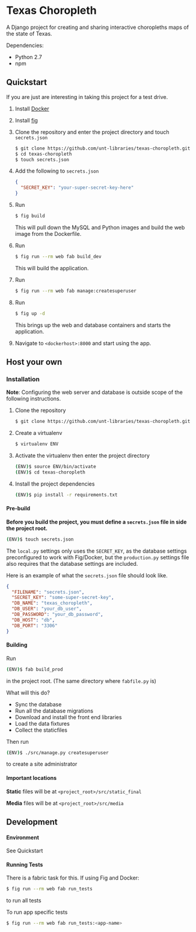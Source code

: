 # Texas Choropleth

A Django project for creating and sharing interactive choropleths maps of the state of Texas.

Dependencies:

* Python 2.7
* npm

## Quickstart

If you are just are interesting in taking this project for a test drive. 

1. Install [Docker](http://docker.com)
2. Install [fig](http://fig.sh)

3. Clone the repository and enter the project directory and touch `secrets.json`
 
    ```sh
    $ git clone https://github.com/unt-libraries/texas-choropleth.git
    $ cd texas-choropleth
    $ touch secrets.json
    ```
4. Add the following to `secrets.json`

    ```json
    {
      "SECRET_KEY": "your-super-secret-key-here"
    }
    ```

5. Run

    ```sh
    $ fig build
    ```

    This will pull down the MySQL and Python images and build the web image from the Dockerfile.
    
6. Run 

    ```sh
    $ fig run --rm web fab build_dev
    ```
    This will build the application.

7. Run 

    ```sh
    $ fig run --rm web fab manage:createsuperuser
    ```

8. Run 

    ```sh
    $ fig up -d
    ```
    This brings up the web and database containers and starts the application.

8. Navigate to `<dockerhost>:8000` and start using the app.

## Host your own
### Installation

__Note__: Configuring the web server and database is outside scope of the following instructions.

1. Clone the repository

    ```sh
    $ git clone https://github.com/unt-libraries/texas-choropleth.git
    ```

2. Create a virtualenv

    ```sh
    $ virtualenv ENV
    ```

3. Activate the virtualenv then enter the project directory

    ```sh
    (ENV)$ source ENV/bin/activate
    (ENV)$ cd texas-choropleth
    ```
4. Install the project dependencies

    ```sh
    (ENV)$ pip install -r requirements.txt
    ```

#### Pre-build

__Before you build the project, you must define a `secrets.json` file in side the project root.__ 

```sh
(ENV)$ touch secrets.json
```

The `local.py` settings only uses the `SECRET_KEY`, as the database settings preconfigured to work with Fig/Docker, but the `production.py` settings file also requires that the database settings are included.

Here is an example of what the `secrets.json` file should look like.

```json
{
  "FILENAME": "secrets.json",
  "SECRET_KEY": "some-super-secret-key",
  "DB_NAME": "texas_choropleth",
  "DB_USER": "your_db_user",
  "DB_PASSWORD": "your_db_password",
  "DB_HOST": "db",
  "DB_PORT": "3306"
}
```

#### Building

Run 

```sh
(ENV)$ fab build_prod
```

in the project root. (The same directory where `fabfile.py` is)

What will this do?

- Sync the database
- Run all the database migrations
- Download and install the front end libraries
- Load the data fixtures
- Collect the staticfiles

Then run 

```sh
(ENV)$ ./src/manage.py createsuperuser 
```

to create a site administrator

#### Important locations

__Static__ files will be at `<project_root>/src/static_final`

__Media__ files will be at `<project_root>/src/media`


## Development

#### Environment

See Quickstart

#### Running Tests

There is a fabric task for this. If using Fig and Docker:

```sh
$ fig run --rm web fab run_tests
```
to run all tests

To run app specific tests

```sh
$ fig run --rm web fab run_tests:<app-name>
```

